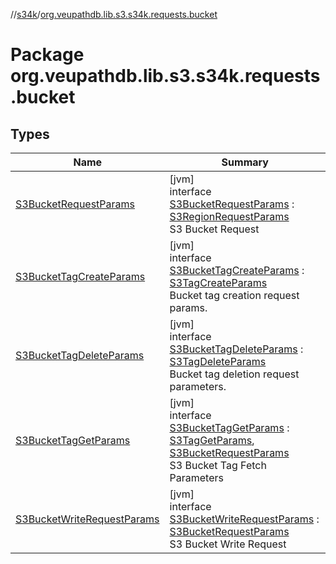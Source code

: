 //[s34k](../../index.md)/[org.veupathdb.lib.s3.s34k.requests.bucket](index.md)

# Package org.veupathdb.lib.s3.s34k.requests.bucket

## Types

| Name | Summary |
|---|---|
| [S3BucketRequestParams](-s3-bucket-request-params/index.md) | [jvm]<br>interface [S3BucketRequestParams](-s3-bucket-request-params/index.md) : [S3RegionRequestParams](../org.veupathdb.lib.s3.s34k.requests/-s3-region-request-params/index.md)<br>S3 Bucket Request |
| [S3BucketTagCreateParams](-s3-bucket-tag-create-params/index.md) | [jvm]<br>interface [S3BucketTagCreateParams](-s3-bucket-tag-create-params/index.md) : [S3TagCreateParams](../org.veupathdb.lib.s3.s34k.requests/-s3-tag-create-params/index.md)<br>Bucket tag creation request params. |
| [S3BucketTagDeleteParams](-s3-bucket-tag-delete-params/index.md) | [jvm]<br>interface [S3BucketTagDeleteParams](-s3-bucket-tag-delete-params/index.md) : [S3TagDeleteParams](../org.veupathdb.lib.s3.s34k.requests/-s3-tag-delete-params/index.md)<br>Bucket tag deletion request parameters. |
| [S3BucketTagGetParams](-s3-bucket-tag-get-params/index.md) | [jvm]<br>interface [S3BucketTagGetParams](-s3-bucket-tag-get-params/index.md) : [S3TagGetParams](../org.veupathdb.lib.s3.s34k.requests/-s3-tag-get-params/index.md), [S3BucketRequestParams](-s3-bucket-request-params/index.md)<br>S3 Bucket Tag Fetch Parameters |
| [S3BucketWriteRequestParams](-s3-bucket-write-request-params/index.md) | [jvm]<br>interface [S3BucketWriteRequestParams](-s3-bucket-write-request-params/index.md) : [S3BucketRequestParams](-s3-bucket-request-params/index.md)<br>S3 Bucket Write Request |
